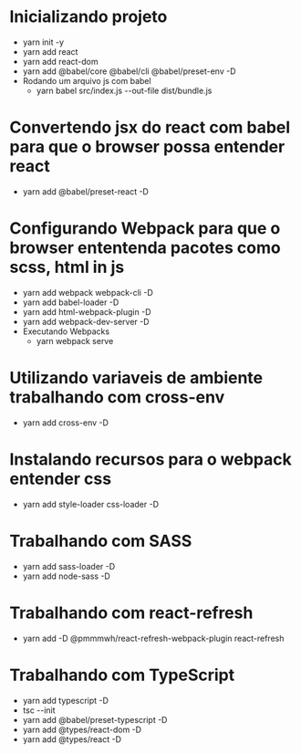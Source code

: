 # Inicializando projeto
- yarn init -y
- yarn add react
- yarn add react-dom
- yarn add @babel/core @babel/cli @babel/preset-env -D
- Rodando um arquivo js com babel
  - yarn babel src/index.js --out-file dist/bundle.js

# Convertendo jsx do react com babel para que o browser possa entender react
- yarn add @babel/preset-react -D

# Configurando Webpack para que o browser ententenda pacotes como scss, html in js
- yarn add webpack webpack-cli -D
- yarn add babel-loader -D
- yarn add html-webpack-plugin -D
- yarn add webpack-dev-server -D
- Executando Webpacks
  - yarn webpack serve

# Utilizando variaveis de ambiente trabalhando com cross-env
- yarn add cross-env -D

# Instalando recursos para o webpack entender css
- yarn add style-loader css-loader -D

# Trabalhando com SASS
- yarn add sass-loader -D
- yarn add node-sass -D

# Trabalhando com react-refresh
- yarn add -D @pmmmwh/react-refresh-webpack-plugin react-refresh

# Trabalhando com TypeScript
- yarn add typescript -D
- tsc --init
- yarn add @babel/preset-typescript -D
- yarn add @types/react-dom -D
- yarn add @types/react -D